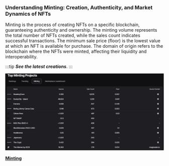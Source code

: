 ### Understanding Minting: Creation, Authenticity, and Market Dynamics of NFTs

Minting is the process of creating NFTs on a specific blockchain, guaranteeing authenticity and ownership. The minting volume represents the total number of NFTs created, while the sales count indicates successful transactions. The minimum sale price (floor) is the lowest value at which an NFT is available for purchase. The domain of origin refers to the blockchain where the NFTs were minted, affecting their liquidity and interoperability.


:::tip ***See the latest creations***.
:::

![Minting ](image-2.png)

[**Minting**](/docs/Collection/Market/Minting.md)